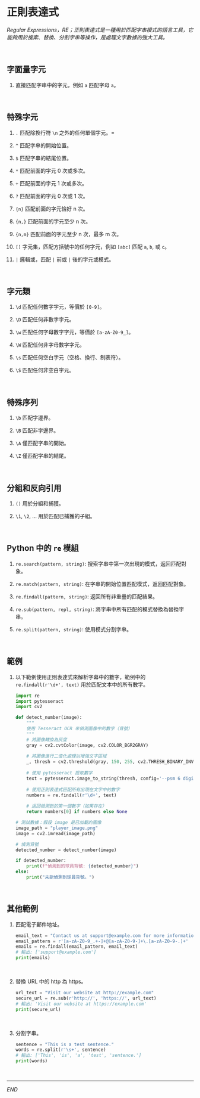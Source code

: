 # 正則表達式

_Regular Expressions，RE；正則表達式是一種用於匹配字串模式的語言工具，它能夠用於搜索、替換、分割字串等操作，是處理文字數據的強大工具。_

<br>

## 字面量字元

1. 直接匹配字串中的字元，例如 `a` 匹配字母 `a`。

<br>

## 特殊字元

1.  `.` 匹配除換行符 `\n` 之外的任何單個字元。=

2.  `^` 匹配字串的開始位置。

3.  `$` 匹配字串的結尾位置。

4.  `*` 匹配前面的字元 0 次或多次。

5.  `+` 匹配前面的字元 1 次或多次。

6.  `?` 匹配前面的字元 0 次或 1 次。

7.  `{n}` 匹配前面的字元恰好 n 次。

8.  `{n,}` 匹配前面的字元至少 n 次。

9.  `{n,m}` 匹配前面的字元至少 n 次，最多 m 次。

10. `[]` 字元集，匹配方括號中的任何字元，例如 `[abc]` 匹配 `a`, `b`, 或 `c`。

11. `|` 邏輯或，匹配 `|` 前或 `|` 後的字元或模式。

<br>

## 字元類

1. `\d` 匹配任何數字字元，等價於 `[0-9]`。

2. `\D` 匹配任何非數字字元。

3. `\w` 匹配任何字母數字字元，等價於 `[a-zA-Z0-9_]`。

4. `\W` 匹配任何非字母數字字元。

5. `\s` 匹配任何空白字元（空格、換行、制表符）。

6. `\S` 匹配任何非空白字元。

<br>

## 特殊序列

1. `\b` 匹配字邊界。

2. `\B` 匹配非字邊界。

3. `\A` 僅匹配字串的開始。

4. `\Z` 僅匹配字串的結尾。

<br>

## 分組和反向引用

1. `()` 用於分組和捕獲。

2. `\1`, `\2`, … 用於匹配已捕獲的子組。

<br>

## Python 中的 `re` 模組

1. `re.search(pattern, string)`: 搜索字串中第一次出現的模式，返回匹配對象。

2. `re.match(pattern, string)`: 在字串的開始位置匹配模式，返回匹配對象。

3. `re.findall(pattern, string)`: 返回所有非重疊的匹配結果。

4. `re.sub(pattern, repl, string)`: 將字串中所有匹配的模式替換為替換字串。

5. `re.split(pattern, string)`: 使用模式分割字串。

<br>

## 範例

1. 以下範例使用正則表達式來解析字幕中的數字，範例中的 `re.findall(r'\d+', text)` 用於匹配文本中的所有數字。

    ```python
    import re
    import pytesseract
    import cv2

    def detect_number(image):
        """
        使用 Tesseract OCR 來偵測圖像中的數字（背號）
        """
        # 將圖像轉換為灰度
        gray = cv2.cvtColor(image, cv2.COLOR_BGR2GRAY)
        
        # 將圖像進行二值化處理以增強文字區域
        _, thresh = cv2.threshold(gray, 150, 255, cv2.THRESH_BINARY_INV)
        
        # 使用 pytesseract 提取數字
        text = pytesseract.image_to_string(thresh, config='--psm 6 digits')
        
        # 使用正則表達式匹配所有出現在文字中的數字
        numbers = re.findall(r'\d+', text)
        
        # 返回檢測到的第一個數字（如果存在）
        return numbers[0] if numbers else None

    # 測試數據：假設 image 是已加載的圖像
    image_path = "player_image.png"
    image = cv2.imread(image_path)

    # 偵測背號
    detected_number = detect_number(image)

    if detected_number:
        print(f"偵測到的球員背號: {detected_number}")
    else:
        print("未能偵測到球員背號。")
    ```

<br>

## 其他範例

1. 匹配電子郵件地址。

    ```python
    email_text = "Contact us at support@example.com for more information."
    email_pattern = r'[a-zA-Z0-9_.+-]+@[a-zA-Z0-9-]+\.[a-zA-Z0-9-.]+'
    emails = re.findall(email_pattern, email_text)
    # 輸出: ['support@example.com']
    print(emails)
    ```

<br>

2. 替換 URL 中的 http 為 https。

    ```python
    url_text = "Visit our website at http://example.com"
    secure_url = re.sub(r'http://', 'https://', url_text)
    # 輸出: 'Visit our website at https://example.com'
    print(secure_url)
    ```

<br>

3. 分割字串。

    ```python
    sentence = "This is a test sentence."
    words = re.split(r'\s+', sentence)
    # 輸出: ['This', 'is', 'a', 'test', 'sentence.']
    print(words)
    ```

<br>

___

_END_